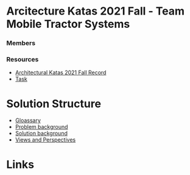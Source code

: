 # Arcitecture Katas 2021 Fall - Team Mobile Tractor Systems


### Members


### Resources
- [Architectural Katas 2021 Fall Record](https://learning.oreilly.com/live-events/architectural-katas/0636920054100/0636920062914/)
- [Task](https://github.com/ldynia/archcolider)

# Solution Structure

- [Gloassary]()
- [Problem background](1.ProblemBackground\README.md)
- [Solution background]()
- [Views and Perspectives]()

# Links